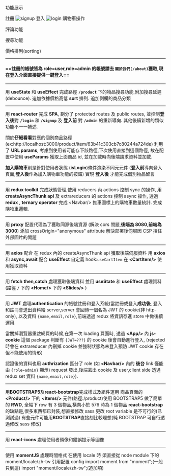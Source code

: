 功能展示

註冊
![signup](https://user-images.githubusercontent.com/99523875/215364643-80067061-a247-498e-898e-511aa20d3408.gif)
登入
![login](https://user-images.githubusercontent.com/99523875/215364617-de23cea5-16db-4001-aea8-361c8c5487a9.gif)
購物車操作

評論功能

搜尋功能

價格排列(sorting)

---

#### **==註冊的帳號皆為 role=user,role=admin 的帳號請去 `關於我們(/about)`獲取,現在登入介面直接提供一鍵登入==**

---

用 **useState** 和 **useEffect** 完成路徑 **`/product`** 下的物品搜尋功能,附加搜尋延遲(debounce).
追加依據價格高低 **sort** 排列.
追加側欄的商品分類

---

用 **react-router** 完成 **SPA**,
劃分了 protected routes 及 public routes,
並控制**登入後**對 **`/login`** 和 **`/signup`** 及 **登入前** 對 **`/admin`** 的重新導向.
其他後續新增的類似功能不一一補述.

關於**仔細看看**對應的個別商品路徑
(ex:http://localhost:3000/product/item/63b41c303cb7c80244a724de)
利用了 **URL params**,
考慮到使用者可能存下該路徑,下次使用直接到這個路徑,
故在配置中使用 **useParams** 獲取上面商品 id,
並在加載時向後端請求資料並加載.

**加入購物車**則是針對使用者狀態
(**isLogin**)條件渲染不同元元件
(**登入前**導向登入頁面,**登入後**作為加入購物車功能的按鈕)
實現 **登入後** 才能完成個別物品留言

---

用 **redux toolkit** 完成狀態管理,使用 reducers 內 actions 控制 sync 的操作,
用 **createAsyncThunk api** 及 extrareducers 的 actions 控制 async 操作,
透過 **redux** , **ternary operator** 完成 <Navbar\/> 推車圖標上的購物車數量統計.
完成購物車邏輯.

---

用 **proxy** 配置代理為了獲取同源後端資源
(解決 cors 問題,**後端為 8080**,**前端為 3000**)
添加 crossOrigin="anonymous" attribute 解決部署後伺服因 CSP 擋住外部圖片的問題

---

用 **axios** 配合 在 redux 內的 createAsyncThunk api 獲取後端伺服資料
用 **axios** 和 **async,await** 配合 **useEffect** 自定義 hook:`useCartItem` 在 **<CartItem\/>** 使用獲取資料

---

用 **fetch** **then,catch** 處理獲取後端資料
並用 **useState** 和 **useEffect** 處理資料(路徑 **`/`** 下的 **<Home\/>** 下的 **<Slides\/>** )

---

用 **JWT** 處理**authentication** 的帳號註冊和登入系統(當註冊或登入**成功後**,
登入和註冊會送出資料給 server,server 會回傳一個名為 JWT 的 cookie(非 http-only),
以及資料 `{name,email,role}`,前端透過 redux 將資訊存進 store 中做後續運用.

當關掉瀏覽器重啟網頁的時候,在第一次 loading 頁面時,
透過 **<App\/>** 內 **js-cookie** 這個 package 判斷有 `{JWT=???}` 的 cookie 後會自動進行登入,
(rejected 時會在 extrareducer 內刪掉 cookie 並強制狀態為未登入預防 JWT cookie 存在但不能使用的情形)

認證後的資料也用 **authrization** 區分了 role (如 **<Navbar\/>** 內的 **後台** link 僅能由 `{role=admin}` 顯示)
request 發出,後端丟出 cookie 及 user,client side 透過 redux set 資料 `{name,email,role}`).

---

用**BOOTSTRAP5**及**react-bootstrap**完成樣式及組件運用
商品頁面的 **<Product\/>** 下的 **<Items\/>** 元件(路徑:/product)使用 BOOTSTRAP5 做了簡單的 **RWD**,
全幅下 row 有 3 個物品,橫向小於 576 時為 1 個物品
**react-bootstrap**的缺點是,很多東西都已封裝,想直接修改 sass 更改 root variable 是不可行的(已測試過)
有些元件可能用**BOOTSTRAP**直接刻比較理想(純 BOOTSTRAP 可自行透過修改 sass 修改)

---

用 **react-icons** 處理使用者頭像和錯誤提示等圖像

---

使用 **momentJS** 處理時間格式
在使用 locale 時 須直接從 node module 下的 moment/locale/zh-tw 引用配置 config
import moment from "moment";(一般只到這)
import "moment/locale/zh-tw";(追加項)
